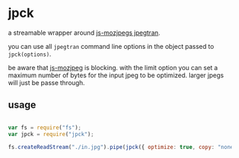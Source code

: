 # jpck

a streamable wrapper around [js-mozjpegs jpegtran](https://www.npmjs.com/package/js-mozjpeg). 

you can use all `jpegtran` command line options in the object passed to `jpck(options)`.

be aware that [js-mozjpeg](https://www.npmjs.com/package/js-mozjpeg) is blocking. with the limit option you can set a maximum number of bytes for the input jpeg to be optimized. larger jpegs will just be passe through.

## usage

``` javascript

var fs = require("fs");
var jpck = require("jpck");

fs.createReadStream("./in.jpg").pipe(jpck({ optimize: true, copy: "none", fastcrush: true, limit: 102400 })).pipe(fs.createWriteStream("./out.jpg"));

```
